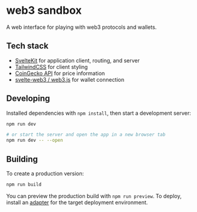 # web3 sandbox

A web interface for playing with web3 protocols and wallets.

## Tech stack

* [SvelteKit](https://kit.svelte.dev/) for application client, routing, and server
* [TailwindCSS](https://tailwindcss.com) for client styling
* [CoinGecko API](https://www.coingecko.com/en/api/documentation) for price information
* [svelte-web3 / web3.js](https://github.com/clbrge/svelte-web3) for wallet connection

## Developing

Installed dependencies with `npm install`, then start a development server:

```bash
npm run dev

# or start the server and open the app in a new browser tab
npm run dev -- --open
```

## Building

To create a production version:

```bash
npm run build
```

You can preview the production build with `npm run preview`. To deploy, install an [adapter](https://kit.svelte.dev/docs/adapters) for the target deployment environment.
